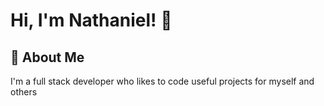 # Hi, I'm Nathaniel! 👋


## 🚀 About Me
I'm a full stack developer who likes to code useful projects for myself and others

